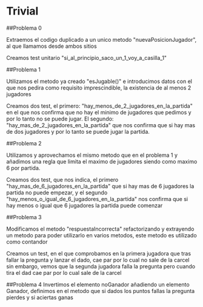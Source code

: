 # Trivial

##Problema 0

Extraemos el codigo duplicado a un unico metodo "nuevaPosicionJugador",
al que llamamos desde ambos sitios

Creamos test unitario "si_al_principio_saco_un_1_voy_a_casilla_1"

##Problema 1

Utilizamos el metodo ya creado "esJugable()" e introducimos datos con el que nos pedira como requisito
imprescindible, la existencia de al menos 2 jugadores

Creamos dos test, el primero: "hay_menos_de_2_jugadores_en_la_partida" en el que nos confirma que 
no hay el minimo de jugadores que pedimos y por lo tanto no se puede jugar. El segundo: "hay_mas_de_2_jugadores_en_la_partida"
que nos confirma que si hay mas de dos jugadores y por lo tanto se puede jugar la partida.

##Problema 2

Utilizamos y aprovechamos el mismo metodo que en el problema 1 y añadimos una regla que limita el maximo
de jugadores siendo como maximo 6 por partida.

Creamos dos test, que nos indica, el primero "hay_mas_de_6_jugadores_en_la_partida" que si hay mas
de 6 jugadores la partida no puede empezar, y el segundo "hay_menos_o_igual_de_6_jugadores_en_la_partida" 
nos confirma que si hay menos o igual que 6 jugadores la partida puede comenzar

##Problema 3 

Modificamos el metodo "respuestaIncorrecta" refactorizando y extrayendo un metodo para 
poder utilizarlo en varios metodos, este metodo es utilizado como contandor

Creamos un test, en el que comprobamos en la primera jugadora que tras fallar la pregunta y lanzar el dado, cae par por lo cual no sale de la carcel
sin embargo, vemos que la segunda jugadora falla la pregunta pero cuando tira el dad cae par por lo cual sale de la carcel

##Problema 4
Invertimos el elemento noGanador añadiendo un elemento Ganador, definimos en el metodo que si dados los puntos
fallas la pregunta pierdes y si aciertas ganas